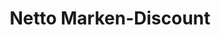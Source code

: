 ---
title: "Netto Marken-Discount"
url: /meerbusch/netto-marken-discount-rudolf-diesel-strasse/
shop: Supermarkt
---